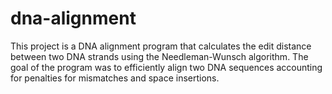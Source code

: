# dna-alignment
This project is a DNA alignment program that calculates the‬ edit distance between two DNA strands using the Needleman-Wunsch algorithm.‬ The goal of the program was to efficiently align two DNA sequences accounting‬ for penalties for mismatches and space insertions.
